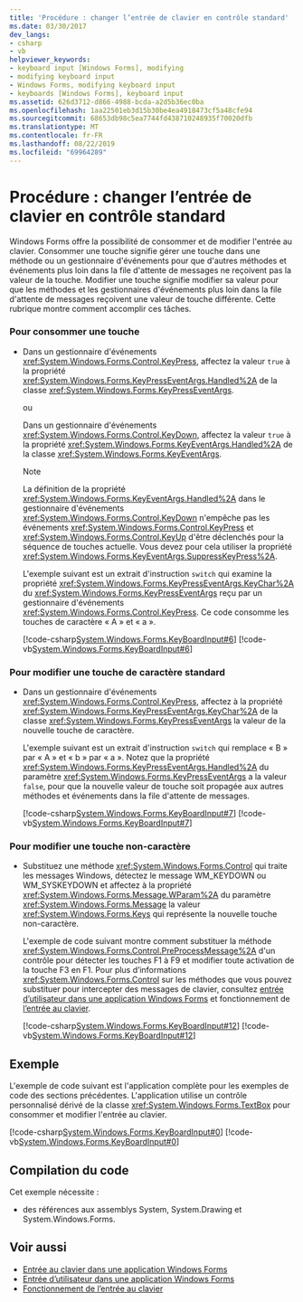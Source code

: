 ```yaml
---
title: 'Procédure : changer l’entrée de clavier en contrôle standard'
ms.date: 03/30/2017
dev_langs:
- csharp
- vb
helpviewer_keywords:
- keyboard input [Windows Forms], modifying
- modifying keyboard input
- Windows Forms, modifying keyboard input
- keyboards [Windows Forms], keyboard input
ms.assetid: 626d3712-d866-4988-bcda-a2d5b36ec0ba
ms.openlocfilehash: 1aa22501eb3d15b30be4ea4918473cf5a48cfe94
ms.sourcegitcommit: 68653db98c5ea7744fd438710248935f70020dfb
ms.translationtype: MT
ms.contentlocale: fr-FR
ms.lasthandoff: 08/22/2019
ms.locfileid: "69964289"
---
```

# <a name="how-to-modify-keyboard-input-to-a-standard-control"></a>Procédure : changer l’entrée de clavier en contrôle standard
Windows Forms offre la possibilité de consommer et de modifier l'entrée au clavier. Consommer une touche signifie gérer une touche dans une méthode ou un gestionnaire d'événements pour que d'autres méthodes et événements plus loin dans la file d'attente de messages ne reçoivent pas la valeur de la touche. Modifier une touche signifie modifier sa valeur pour que les méthodes et les gestionnaires d'événements plus loin dans la file d'attente de messages reçoivent une valeur de touche différente. Cette rubrique montre comment accomplir ces tâches.  
  
### <a name="to-consume-a-key"></a>Pour consommer une touche  
  
- Dans un gestionnaire d'événements <xref:System.Windows.Forms.Control.KeyPress>, affectez la valeur `true` à la propriété <xref:System.Windows.Forms.KeyPressEventArgs.Handled%2A> de la classe <xref:System.Windows.Forms.KeyPressEventArgs>.  
  
     ou  
  
     Dans un gestionnaire d'événements <xref:System.Windows.Forms.Control.KeyDown>, affectez la valeur `true` à la propriété <xref:System.Windows.Forms.KeyEventArgs.Handled%2A> de la classe <xref:System.Windows.Forms.KeyEventArgs>.  
  
    > [!NOTE]
    > La définition de la propriété <xref:System.Windows.Forms.KeyEventArgs.Handled%2A> dans le gestionnaire d'événements <xref:System.Windows.Forms.Control.KeyDown> n'empêche pas les événements <xref:System.Windows.Forms.Control.KeyPress> et <xref:System.Windows.Forms.Control.KeyUp> d'être déclenchés pour la séquence de touches actuelle. Vous devez pour cela utiliser la propriété <xref:System.Windows.Forms.KeyEventArgs.SuppressKeyPress%2A>.  
  
     L'exemple suivant est un extrait d'instruction `switch` qui examine la propriété <xref:System.Windows.Forms.KeyPressEventArgs.KeyChar%2A> du <xref:System.Windows.Forms.KeyPressEventArgs> reçu par un gestionnaire d'événements <xref:System.Windows.Forms.Control.KeyPress>. Ce code consomme les touches de caractère « A » et « a ».  
  
     [!code-csharp[System.Windows.Forms.KeyBoardInput#6](~/samples/snippets/csharp/VS_Snippets_Winforms/System.Windows.Forms.KeyboardInput/CS/form1.cs#6)]
     [!code-vb[System.Windows.Forms.KeyBoardInput#6](~/samples/snippets/visualbasic/VS_Snippets_Winforms/System.Windows.Forms.KeyboardInput/VB/form1.vb#6)]  
  
### <a name="to-modify-a-standard-character-key"></a>Pour modifier une touche de caractère standard  
  
- Dans un gestionnaire d'événements <xref:System.Windows.Forms.Control.KeyPress>, affectez à la propriété <xref:System.Windows.Forms.KeyPressEventArgs.KeyChar%2A> de la classe <xref:System.Windows.Forms.KeyPressEventArgs> la valeur de la nouvelle touche de caractère.  
  
     L'exemple suivant est un extrait d'instruction `switch` qui remplace « B » par « A » et « b » par « a ». Notez que la propriété <xref:System.Windows.Forms.KeyPressEventArgs.Handled%2A> du paramètre <xref:System.Windows.Forms.KeyPressEventArgs> a la valeur `false`, pour que la nouvelle valeur de touche soit propagée aux autres méthodes et événements dans la file d'attente de messages.  
  
     [!code-csharp[System.Windows.Forms.KeyBoardInput#7](~/samples/snippets/csharp/VS_Snippets_Winforms/System.Windows.Forms.KeyboardInput/CS/form1.cs#7)]
     [!code-vb[System.Windows.Forms.KeyBoardInput#7](~/samples/snippets/visualbasic/VS_Snippets_Winforms/System.Windows.Forms.KeyboardInput/VB/form1.vb#7)]  
  
### <a name="to-modify-a-noncharacter-key"></a>Pour modifier une touche non-caractère  
  
- Substituez une méthode <xref:System.Windows.Forms.Control> qui traite les messages Windows, détectez le message WM_KEYDOWN ou WM_SYSKEYDOWN et affectez à la propriété <xref:System.Windows.Forms.Message.WParam%2A> du paramètre <xref:System.Windows.Forms.Message> la valeur <xref:System.Windows.Forms.Keys> qui représente la nouvelle touche non-caractère.  
  
     L'exemple de code suivant montre comment substituer la méthode <xref:System.Windows.Forms.Control.PreProcessMessage%2A> d'un contrôle pour détecter les touches F1 à F9 et modifier toute activation de la touche F3 en F1. Pour plus d’informations <xref:System.Windows.Forms.Control> sur les méthodes que vous pouvez substituer pour intercepter des messages de clavier, consultez [entrée d’utilisateur dans une application Windows Forms](user-input-in-a-windows-forms-application.md) et fonctionnement de [l’entrée au clavier](how-keyboard-input-works.md).  
  
     [!code-csharp[System.Windows.Forms.KeyBoardInput#12](~/samples/snippets/csharp/VS_Snippets_Winforms/System.Windows.Forms.KeyboardInput/CS/form1.cs#12)]
     [!code-vb[System.Windows.Forms.KeyBoardInput#12](~/samples/snippets/visualbasic/VS_Snippets_Winforms/System.Windows.Forms.KeyboardInput/VB/form1.vb#12)]  
  
## <a name="example"></a>Exemple  
 L'exemple de code suivant est l'application complète pour les exemples de code des sections précédentes. L'application utilise un contrôle personnalisé dérivé de la classe <xref:System.Windows.Forms.TextBox> pour consommer et modifier l'entrée au clavier.  
  
 [!code-csharp[System.Windows.Forms.KeyBoardInput#0](~/samples/snippets/csharp/VS_Snippets_Winforms/System.Windows.Forms.KeyboardInput/CS/form1.cs#0)]
 [!code-vb[System.Windows.Forms.KeyBoardInput#0](~/samples/snippets/visualbasic/VS_Snippets_Winforms/System.Windows.Forms.KeyboardInput/VB/form1.vb#0)]  
  
## <a name="compiling-the-code"></a>Compilation du code  
 Cet exemple nécessite :  
  
- des références aux assemblys System, System.Drawing et System.Windows.Forms.  
  
## <a name="see-also"></a>Voir aussi

- [Entrée au clavier dans une application Windows Forms](keyboard-input-in-a-windows-forms-application.md)
- [Entrée d’utilisateur dans une application Windows Forms](user-input-in-a-windows-forms-application.md)
- [Fonctionnement de l’entrée au clavier](how-keyboard-input-works.md)
